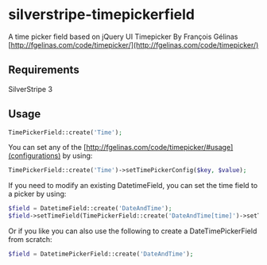silverstripe-timepickerfield
============================

A time picker field based on jQuery UI Timepicker By François Gélinas
[http://fgelinas.com/code/timepicker/](http://fgelinas.com/code/timepicker/)

Requirements
--------

SilverStripe 3

Usage
--------

```php
TimePickerField::create('Time');
```

You can set any of the [http://fgelinas.com/code/timepicker/#usage](configurations) by using:

```php
TimePickerField::create('Time')->setTimePickerConfig($key, $value);
```
If you need to modify an existing DatetimeField, you can set the time field to a picker by using:

```php
$field = DatetimeField::create('DateAndTime');
$field->setTimeField(TimePickerField::create('DateAndTime[time]')->setTitle('DateAndTime');
```

Or if you like you can also use the following to create a DateTimePickerField from scratch:

```php
$field = DatetimePickerField::create('DateAndTime');
```
